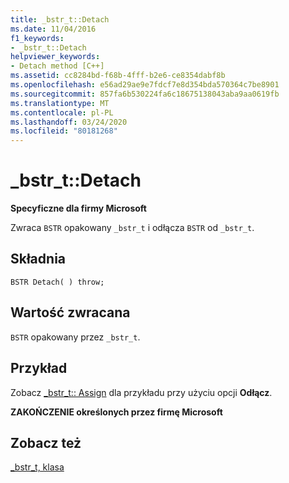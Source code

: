 ```yaml
---
title: _bstr_t::Detach
ms.date: 11/04/2016
f1_keywords:
- _bstr_t::Detach
helpviewer_keywords:
- Detach method [C++]
ms.assetid: cc8284bd-f68b-4fff-b2e6-ce8354dabf8b
ms.openlocfilehash: e56ad29ae9e7fdcf7e8d354bda570364c7be8901
ms.sourcegitcommit: 857fa6b530224fa6c18675138043aba9aa0619fb
ms.translationtype: MT
ms.contentlocale: pl-PL
ms.lasthandoff: 03/24/2020
ms.locfileid: "80181268"
---
```

# <a name="_bstr_tdetach"></a>_bstr_t::Detach

**Specyficzne dla firmy Microsoft**

Zwraca `BSTR` opakowany `_bstr_t` i odłącza `BSTR` od `_bstr_t`.

## <a name="syntax"></a>Składnia

```
BSTR Detach( ) throw;
```

## <a name="return-value"></a>Wartość zwracana

`BSTR` opakowany przez `_bstr_t`.

## <a name="example"></a>Przykład

Zobacz [_bstr_t:: Assign](../cpp/bstr-t-assign.md) dla przykładu przy użyciu opcji **Odłącz**.

**ZAKOŃCZENIE określonych przez firmę Microsoft**

## <a name="see-also"></a>Zobacz też

[_bstr_t, klasa](../cpp/bstr-t-class.md)
